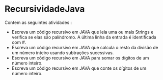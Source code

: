 # RecursividadeJava
Contem as seguintes atividades :
 - Escreva um código recursivo em JAVA que leia uma ou mais Strings e verifica se elas são palíndromo. A última linha da entrada é identificada com #.
 - Escreva um código recursivo em JAVA que calcula o resto da divisão de um número inteiro usando subtrações sucessivas.
 - Escreva um código recursivo em JAVA para somar os dígitos de um número inteiro.
 - Escreva um código recursivo em JAVA que conte os dígitos de um número inteiro.
